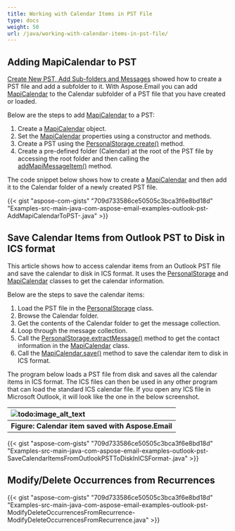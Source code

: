 ```yaml
---
title: Working with Calendar Items in PST File
type: docs
weight: 50
url: /java/working-with-calendar-items-in-pst-file/
---
```


## **Adding MapiCalendar to PST**
[Create New PST, Add Sub-folders and Messages](/email/java/create-new-pst-add-sub-folders-and-messages/) showed how to create a PST file and add a subfolder to it. With Aspose.Email you can add [MapiCalendar](https://reference.aspose.com/email/java/com.aspose.email/MapiCalendar) to the Calendar subfolder of a PST file that you have created or loaded.

Below are the steps to add [MapiCalendar](https://reference.aspose.com/email/java/com.aspose.email/MapiCalendar) to a PST:

1. Create a [MapiCalendar](https://reference.aspose.com/email/java/com.aspose.email/MapiCalendar) object.
1. Set the [MapiCalendar](https://reference.aspose.com/email/java/com.aspose.email/MapiCalendar) properties using a constructor and methods.
1. Create a PST using the [PersonalStorage.create()](https://reference.aspose.com/email/java/com.aspose.email/PersonalStorage#create\(java.lang.String,%20int\)) method.
1. Create a pre-defined folder (Calendar) at the root of the PST file by accessing the root folder and then calling the [addMapiMessageItem()](https://reference.aspose.com/email/java/com.aspose.email/FolderInfo#addMapiMessageItem\(com.aspose.email.IMapiMessageItem\)) method.

The code snippet below shows how to create a [MapiCalendar](https://reference.aspose.com/email/java/com.aspose.email/MapiCalendar) and then add it to the Calendar folder of a newly created PST file.

{{< gist "aspose-com-gists" "709d733586ce50505c3bca3f6e8bd18d" "Examples-src-main-java-com-aspose-email-examples-outlook-pst-AddMapiCalendarToPST-.java" >}}
## **Save Calendar Items from Outlook PST to Disk in ICS format**
This article shows how to access calendar items from an Outlook PST file and save the calendar to disk in ICS format. It uses the [PersonalStorage](https://reference.aspose.com/email/java/com.aspose.email/PersonalStorage) and [MapiCalendar](https://reference.aspose.com/email/java/com.aspose.email/MapiCalendar) classes to get the calendar information.

Below are the steps to save the calendar items:

1. Load the PST file in the [PersonalStorage](https://reference.aspose.com/email/java/com.aspose.email/PersonalStorage) class.
1. Browse the Calendar folder.
1. Get the contents of the Calendar folder to get the message collection.
1. Loop through the message collection.
1. Call the [PersonalStorage.extractMessage()](https://reference.aspose.com/email/java/com.aspose.email/PersonalStorage#extractMessage\(com.aspose.email.MessageInfo\)) method to get the contact information in the [MapiCalendar](https://reference.aspose.com/email/java/com.aspose.email/MapiCalendar) class.
1. Call the [MapiCalendar.save()](https://reference.aspose.com/email/java/com.aspose.email/MapiCalendar#save\(java.lang.String\)) method to save the calendar item to disk in ICS format.

The program below loads a PST file from disk and saves all the calendar items in ICS format. The ICS files can then be used in any other program that can load the standard ICS calendar file. If you open any ICS file in Microsoft Outlook, it will look like the one in the below screenshot.

|![todo:image_alt_text](https://i.imgur.com/OhnGEXj.png)|
| :- |
|**Figure: Calendar item saved with Aspose.Email**|
{{< gist "aspose-com-gists" "709d733586ce50505c3bca3f6e8bd18d" "Examples-src-main-java-com-aspose-email-examples-outlook-pst-SaveCalendarItemsFromOutlookPSTToDiskInICSFormat-.java" >}}
## **Modify/Delete Occurrences from Recurrences**
{{< gist "aspose-com-gists" "709d733586ce50505c3bca3f6e8bd18d" "Examples-src-main-java-com-aspose-email-examples-outlook-pst-ModifyDeleteOccurrencesFromRecurrence-ModifyDeleteOccurrencesFromRecurrence.java" >}}
